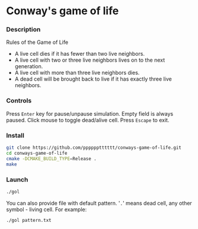 # Conway's game of life

### Description
Rules of the Game of Life
 - A live cell dies if it has fewer than two live neighbors.
 - A live cell with two or three live neighbors lives on to the next generation.
 - A live cell with more than three live neighbors dies.
 - A dead cell will be brought back to live if it has exactly three live neighbors.

### Controls
Press `Enter` key for pause/unpause simulation. Empty field is always paused. Click mouse to toggle dead/alive cell. Press `Escape` to exit.

### Install
```sh
git clone https://github.com/pppppptttttt/conways-game-of-life.git
cd conways-game-of-life
cmake -DCMAKE_BUILD_TYPE=Release .
make
```

### Launch
```sh
./gol
```

You can also provide file with default pattern. '`.`' means dead cell, any other symbol - living cell. For example:
```
./gol pattern.txt
```
